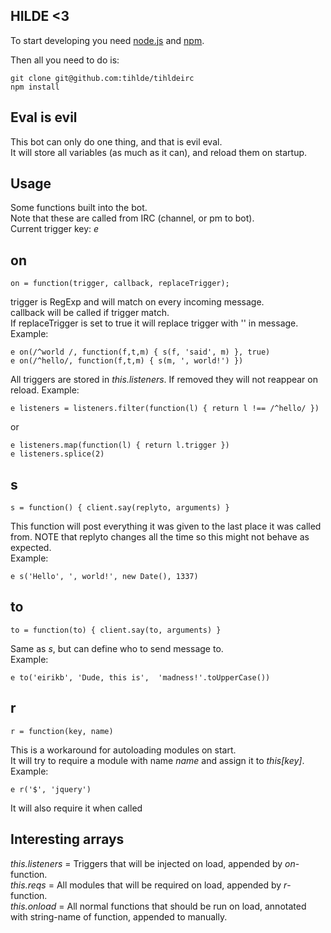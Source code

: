 HILDE <3
-

To start developing you need  [node.js](http://nodejs.org) and [npm](http://npmjs.org).

Then all you need to do is:

    git clone git@github.com:tihlde/tihldeirc
    npm install

Eval is evil
--

This bot can only do one thing, and that is evil eval.  
It will store all variables (as much as it can), and reload them on startup.

Usage
--
Some functions built into the bot.  
Note that these are called from IRC (channel, or pm to bot).  
Current trigger key: *e*

on
---

    on = function(trigger, callback, replaceTrigger);

trigger is RegExp and will match on every incoming message.  
callback will be called if trigger match.  
If replaceTrigger is set to true it will replace trigger with '' in message.  
Example:

    e on(/^world /, function(f,t,m) { s(f, 'said', m) }, true)
    e on(/^hello/, function(f,t,m) { s(m, ', world!') })

All triggers are stored in _this.listeners_. If removed they will not reappear on reload. Example:

    e listeners = listeners.filter(function(l) { return l !== /^hello/ })

or

    e listeners.map(function(l) { return l.trigger })
    e listeners.splice(2)

s
---

    s = function() { client.say(replyto, arguments) }

This function will post everything it was given to the last place it was called from. NOTE that replyto changes all the time so this might not behave as expected.  
Example:

    e s('Hello', ', world!', new Date(), 1337)

to
---

    to = function(to) { client.say(to, arguments) }

Same as _s_, but can define who to send message to.  
Example:

    e to('eirikb', 'Dude, this is',  'madness!'.toUpperCase())

r
---

    r = function(key, name)

This is a workaround for autoloading modules on start.  
It will try to require a module with name _name_ and assign it to _this[key]_.  
Example:

    e r('$', 'jquery')

It will also require it when called

Interesting arrays
--

_this.listeners_ = Triggers that will be injected on load, appended by _on_-function.  
_this.reqs_ = All modules that will be required on load, appended by _r_-function.  
_this.onload_ = All normal functions that should be run on load, annotated with string-name of function, appended to manually.  
